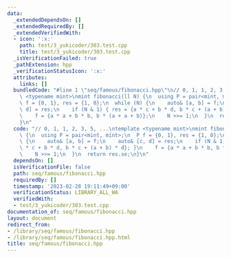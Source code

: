 ```yaml
---
data:
  _extendedDependsOn: []
  _extendedRequiredBy: []
  _extendedVerifiedWith:
  - icon: ':x:'
    path: test/3_yukicoder/303.test.cpp
    title: test/3_yukicoder/303.test.cpp
  _isVerificationFailed: true
  _pathExtension: hpp
  _verificationStatusIcon: ':x:'
  attributes:
    links: []
  bundledCode: "#line 1 \"seq/famous/fibonacci.hpp\"\n// 0, 1, 1, 2, 3, 5, ...\ntemplate\
    \ <typename mint>\nmint fibonacci(ll N) {\n  using P = pair<mint, mint>;\n  P\
    \ f = {0, 1}, res = {1, 0};\n  while (N) {\n    auto& [a, b] = f;\n    auto& [c,\
    \ d] = res;\n    if (N & 1) { res = {a * c + b * d, b * c + (a + b) * d}; }\n\
    \    f = {a * a + b * b, b * (a + a + b)};\n    N >>= 1;\n  }\n  return res.se;\n\
    }\n"
  code: "// 0, 1, 1, 2, 3, 5, ...\ntemplate <typename mint>\nmint fibonacci(ll N)\
    \ {\n  using P = pair<mint, mint>;\n  P f = {0, 1}, res = {1, 0};\n  while (N)\
    \ {\n    auto& [a, b] = f;\n    auto& [c, d] = res;\n    if (N & 1) { res = {a\
    \ * c + b * d, b * c + (a + b) * d}; }\n    f = {a * a + b * b, b * (a + a + b)};\n\
    \    N >>= 1;\n  }\n  return res.se;\n}\n"
  dependsOn: []
  isVerificationFile: false
  path: seq/famous/fibonacci.hpp
  requiredBy: []
  timestamp: '2023-02-28 19:11:49+09:00'
  verificationStatus: LIBRARY_ALL_WA
  verifiedWith:
  - test/3_yukicoder/303.test.cpp
documentation_of: seq/famous/fibonacci.hpp
layout: document
redirect_from:
- /library/seq/famous/fibonacci.hpp
- /library/seq/famous/fibonacci.hpp.html
title: seq/famous/fibonacci.hpp
---
```

